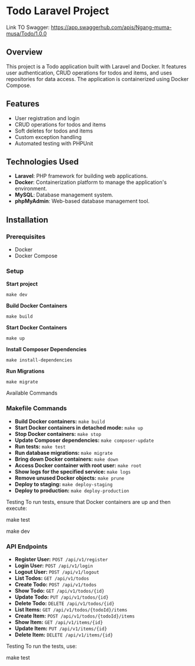 # Todo Laravel Project

Link TO Swagger: https://app.swaggerhub.com/apis/Ngang-muma-musa/Todo/1.0.0

## Overview

This project is a Todo application built with Laravel and Docker. It features user authentication, CRUD operations for todos and items, and uses repositories for data access. The application is containerized using Docker Compose.

## Features

- User registration and login
- CRUD operations for todos and items
- Soft deletes for todos and items
- Custom exception handling
- Automated testing with PHPUnit

## Technologies Used

- **Laravel**: PHP framework for building web applications.
- **Docker**: Containerization platform to manage the application's environment.
- **MySQL**: Database management system.
- **phpMyAdmin**: Web-based database management tool.

## Installation

### Prerequisites

- Docker
- Docker Compose

### Setup
**Start project**

```make dev```

**Build Docker Containers**

`make build`

**Start Docker Containers**

`make up`

**Install Composer Dependencies**

`make install-dependencies`

**Run Migrations**

`make migrate`


Available Commands


### Makefile Commands

- **Build Docker containers:** `make build`
- **Start Docker containers in detached mode:** `make up`
- **Stop Docker containers:** `make stop`
- **Update Composer dependencies:** `make composer-update`
- **Run tests:** `make test`
- **Run database migrations:** `make migrate`
- **Bring down Docker containers:** `make down`
- **Access Docker container with root user:** `make root`
- **Show logs for the specified service:** `make logs`
- **Remove unused Docker objects:** `make prune`
- **Deploy to staging:** `make deploy-staging`
- **Deploy to production:** `make deploy-production`


Testing
To run tests, ensure that Docker containers are up and then execute:

make test

make dev


### API Endpoints

- **Register User:** `POST /api/v1/register`
- **Login User:** `POST /api/v1/login`
- **Logout User:** `POST /api/v1/logout`
- **List Todos:** `GET /api/v1/todos`
- **Create Todo:** `POST /api/v1/todos`
- **Show Todo:** `GET /api/v1/todos/{id}`
- **Update Todo:** `PUT /api/v1/todos/{id}`
- **Delete Todo:** `DELETE /api/v1/todos/{id}`
- **List Items:** `GET /api/v1/todos/{todoId}/items`
- **Create Item:** `POST /api/v1/todos/{todoId}/items`
- **Show Item:** `GET /api/v1/items/{id}`
- **Update Item:** `PUT /api/v1/items/{id}`
- **Delete Item:** `DELETE /api/v1/items/{id}`


Testing
To run the tests, use:

make test
